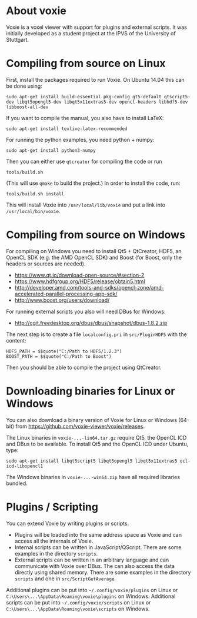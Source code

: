About voxie
===========

Voxie is a voxel viewer with support for plugins and external scripts.
It was initially developed as a student project at the IPVS of the University
of Stuttgart.


Compiling from source on Linux
==============================

First, install the packages required to run Voxie. On Ubuntu 14.04 this can be done using:

    sudo apt-get install build-essential pkg-config qt5-default qtscript5-dev libqt5opengl5-dev libqt5x11extras5-dev opencl-headers libhdf5-dev libboost-all-dev

If you want to compile the manual, you also have to install LaTeX:

    sudo apt-get install texlive-latex-recommended

For running the python examples, you need python + numpy:

    sudo apt-get install python3-numpy

Then you can either use `qtcreator` for compiling the code or run

    tools/build.sh

(This will use `qmake` to build the project.)
In order to install the code, run:

    tools/build.sh install

This will install Voxie into `/usr/local/lib/voxie` and put a link
into `/usr/local/bin/voxie`.


Compiling from source on Windows
================================

For compiling on Windows you need to install Qt5 + QtCreator, HDF5, an OpenCL
SDK (e.g. the AMD OpenCL SDK) and Boost (for Boost, only the headers or sources
are needed).

* <https://www.qt.io/download-open-source/#section-2>
* <https://www.hdfgroup.org/HDF5/release/obtain5.html>
* <http://developer.amd.com/tools-and-sdks/opencl-zone/amd-accelerated-parallel-processing-app-sdk/>
* <http://www.boost.org/users/download/>

For running external scripts you also will need DBus for Windows:

* <http://cgit.freedesktop.org/dbus/dbus/snapshot/dbus-1.8.2.zip>

The next step is to create a file `localconfig.pri` in `src/PluginHDF5` with
the content:

    HDF5_PATH = $$quote("C:/Path to HDF5/1.2.3")
    BOOST_PATH = $$quote("C:/Path to Boost")

Then you should be able to compile the project using QtCreator.


Downloading binaries for Linux or Windows
=========================================

You can also download a binary version of Voxie for Linux or Windows (64-bit)
from <https://github.com/voxie-viewer/voxie/releases>.

The Linux binaries in `voxie-...-lin64.tar.gz` require Qt5, the OpenCL ICD and
DBus to be available. To install Qt5 and the OpenCL ICD under Ubuntu, type:

    sudo apt-get install libqt5script5 libqt5opengl5 libqt5x11extras5 ocl-icd-libopencl1

The Windows binaries in `voxie-...-win64.zip` have all required libraries
bundled.


Plugins / Scripting
===================

You can extend Voxie by writing plugins or scripts.

* Plugins will be loaded into the same address space as Voxie and can access
  all the internals of Voxie.
* Internal scripts can be written in JavaScript/QScript. There are some examples
  in the directory `scripts`.
* External scripts can be written in an arbitrary language and can communicate
  with Voxie over DBus. The can also access the data directly using shared
  memory. There are some examples in the directory `scripts` and one in
  `src/ScriptGetAverage`.

Additional plugins can be put into `~/.config/voxie/plugins` on Linux or
`C:\Users\...\AppData\Roaming\voxie\plugins` on Windows.
Additional scripts can be put into `~/.config/voxie/scripts` on Linux or
`C:\Users\...\AppData\Roaming\voxie\scripts` on Windows.
